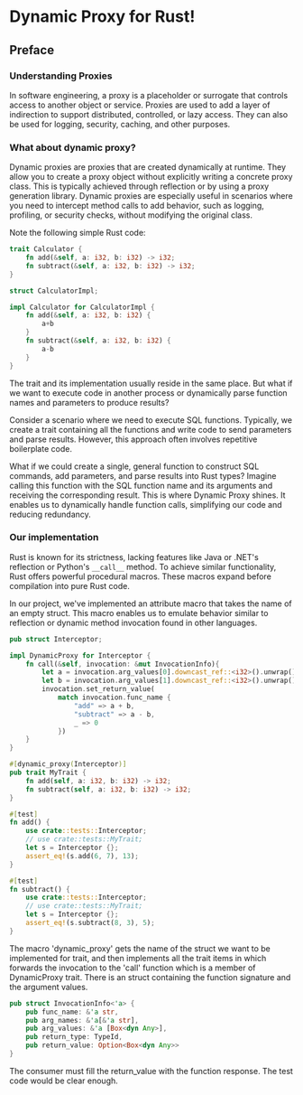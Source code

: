 # Dynamic Proxy for Rust!

## Preface

### Understanding Proxies

In software engineering, a proxy is a placeholder or surrogate that controls access 
to another object or service. Proxies are used to add a layer of indirection to support 
distributed, controlled, or lazy access. They can also be used for logging, security, 
caching, and other purposes.

### What about dynamic proxy?

Dynamic proxies are proxies that are created dynamically at runtime. They allow you to create a proxy object
without explicitly writing a concrete proxy class. This is typically achieved through reflection or by using
a proxy generation library. Dynamic proxies are especially useful in scenarios where you need to intercept
method calls to add behavior, such as logging, profiling, or security checks, without modifying the original class.

Note the following simple Rust code:

```rust
trait Calculator {
    fn add(&self, a: i32, b: i32) -> i32;
    fn subtract(&self, a: i32, b: i32) -> i32;
}

struct CalculatorImpl;

impl Calculator for CalculatorImpl {
    fn add(&self, a: i32, b: i32) {
        a+b
    }
    fn subtract(&self, a: i32, b: i32) {
        a-b
    }
}
```

The trait and its implementation usually reside in the same place. But what if we want to execute code 
in another process or dynamically parse function names and parameters to produce results?

Consider a scenario where we need to execute SQL functions. Typically, we create a trait 
containing all the functions and write code to send parameters and parse results. However, 
this approach often involves repetitive boilerplate code.

What if we could create a single, general function to construct SQL commands, add parameters, 
and parse results into Rust types? Imagine calling this function with the SQL function name 
and its arguments and receiving the corresponding result. This is where Dynamic Proxy shines.
It enables us to dynamically handle function calls, simplifying our code and reducing redundancy.



### Our implementation

Rust is known for its strictness, lacking features like Java or .NET's reflection or Python's 
`__call__` method. To achieve similar functionality, Rust offers powerful procedural macros. 
These macros expand before compilation into pure Rust code.

In our project, we've implemented an attribute macro that takes the name of an empty struct. 
This macro enables us to emulate behavior similar to reflection or dynamic method invocation 
found in other languages.


```rust
pub struct Interceptor;

impl DynamicProxy for Interceptor {
    fn call(&self, invocation: &mut InvocationInfo){
        let a = invocation.arg_values[0].downcast_ref::<i32>().unwrap();
        let b = invocation.arg_values[1].downcast_ref::<i32>().unwrap();
        invocation.set_return_value(
            match invocation.func_name {
                "add" => a + b,
                "subtract" => a - b,
                _ => 0
            })
    }
}

#[dynamic_proxy(Interceptor)]
pub trait MyTrait {
    fn add(self, a: i32, b: i32) -> i32;
    fn subtract(self, a: i32, b: i32) -> i32;
}

#[test]
fn add() {
    use crate::tests::Interceptor;
    // use crate::tests::MyTrait;
    let s = Interceptor {};
    assert_eq!(s.add(6, 7), 13);
}

#[test]
fn subtract() {
    use crate::tests::Interceptor;
    // use crate::tests::MyTrait;
    let s = Interceptor {};
    assert_eq!(s.subtract(8, 3), 5);
}
```    

The macro 'dynamic_proxy' gets the name of the struct we want to be implemented for trait, and then implements all the
trait items in which forwards the invocation to the 'call' function which is a member of DynamicProxy trait. There is an
struct containing the function signature and the argument values.

```rust
pub struct InvocationInfo<'a> {
    pub func_name: &'a str,
    pub arg_names: &'a[&'a str],
    pub arg_values: &'a [Box<dyn Any>],
    pub return_type: TypeId,
    pub return_value: Option<Box<dyn Any>>
}
```

The consumer must fill the return_value with the function response. The test code would be clear enough.

